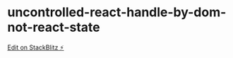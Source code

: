 # uncontrolled-react-handle-by-dom-not-react-state

[Edit on StackBlitz ⚡️](https://stackblitz.com/edit/react-ts-dpbd67)